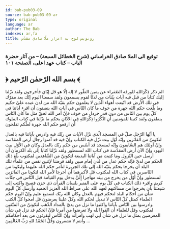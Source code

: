 ```yaml
---
id: bab-pub03-09
source: bab-pub03-09-ar
type: original
language: ar
author: The Bab
indexes: ar,fa
title: رونويس لوح به اعزاز ملّا صادق مقدّس
---
```

### توقيع الى الملا صادق الخراساني (شرح الخطائل السبعة) – من آثار حضرة الباب – كتاب عهد اعلى، الصفحة ۱۰۱

## ﴿ بسم الله الرّحمٰن الرّحيم ﴾

الم ذكر ذِكْرَاللهِ للورقة‌ الصّفراء عن يمين الطّور لا إله إلّا هو قل إيّاي فأخرجون ولقد نزّلنا إليك كتابا من قبل فيه آيات بيّنات من لدنّا لقوم يسمعون ولقد سمعنا اليوم إنّك بعد مقرّك في تلك الأرض قد اتّبعت أهواء الّذين لا يعلمون حكم بقيّة ‌الله من لدن عبده عليّ حكيم وما بلّغت حكم الله جهرة ‌من خوف ما كان النّاس في آيات الله ينصتون أن اقرء آياتنا في كلّ يوم بين النّاس من دون قدر خردل من خوف فإنّ أمر الله لحقّ مثل ما كان النّاس ينطقون ولقد كتبنا للمؤمنين أَنِ اذْكُرُوا ذِكْرَاللهِ فِي الآذَانِ بحكم ما نزّلنا في كتاب الملوك أن ارفعو حكم الله جهرة ‌لعلّكم تفلحون

يا أيّها الرّجل صلّ في المسجد الّذي نزّل الآيات من ربّك فيه وادرس بآياتنا فيه بالعدل لتكوننّ من الفائزين وإنّه أوّل بيت نزّل فيه الكتاب وإنّ فيه قد آمنوا رجال أرض المقدّسة وإنّ أولئك هم السّابقون وإنّه لمسجد قد أسّس من حكم ربّك بالعدل وكان في الأوّل بيت اليهود وإنّ الآن أرض المقدّسة‌ فى كتاب الله لمسطور ولقد نزّلنا كتابا إلى بلد الكرمان أن أرسل حين النّزول وما كتبت من آياتنا البديعة لتكوننّ من الشّاهدين لمكتوب بلّغ ذلك الحكم من لديّ فإنّه حكم عدل من لدن إمام مبين ولقد فرضنا لإثنين نفس من علماء تلك البلد أن يخرجا بحكم بقيّة‌ الله إلى تلك الجزيرة لنأمر حكم الله عليهما وليكونا من النّاصرين في كتاب الله لمكتوب قل لأكبرهما أن أخرجا لأمر الله لتكونا من الفائزين لمسطور وإنّ أوّل من يخرج من بيته مهاجرا إِلَيَّ يدخل يوم القيامة قبل النّاس في جنّات كريم واقرء ذلك الكتاب في كلّ يوم على المنبر بلسان القرآن ذي حزن فصيح واكتب إلى شيعتنا بأن يخرجوا من مساكنهم لعهد الله على صراط الله العزيز الحميد وأرسل كلّ اليوم شأن من أحكام البلد لنحكم فيهم بالعدل وكان الله ربّك لسميع عليم وإنّ اليوم حكم العلماء كمثل كلّ النّاس لا تبديل لحكم الله وكلّ علينا يعرضون قل امحوا كلّ الكتب وادرسوا بين النّاس بآياتنا واكتبوا ما نزل من يديّ بالمداد الذّهب لتكوننّ من المتّقين لمكتوب وقل للعلماء أن اتّقوا الله ولا تعرضوا من أمرنا فإنّ الحكم قد نزل في شأن المعرضين بمثل ما نزل في شأن أبي لهب وامرأته وإنّ النّاس ليقرئون من بعد أحكامكم وأنتم لا تشعرون وَقُلْ الحَمْدُ للهِ رَبِّ العَالَمِينَ ...